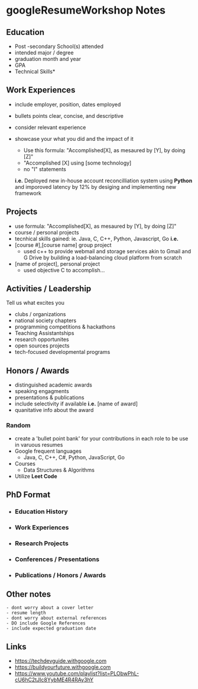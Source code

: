# googleResumeWorkshop Notes

## Education
  - Post -secondary School(s) attended
  - intended major / degree
  - graduation month and year
  - GPA
  - Technical Skills*

## Work Experiences
  - include employer, position, dates employed
  - bullets points clear, concise, and descriptive
  - consider relevant experience
  - showcase your what you did and the impact of it
    - Use this formula: "Accomplished[X], as mesaured by [Y], by doing [Z]"
    -  "Accomplished [X] using [some technology]
    - no "I" statements
    
    **i.e.** Deployed new in-house account reconcilliation system using **Python** and imporoved latency by 12% by desiging and implementing new framework
    
## Projects
  - use formula: "Accomplished[X], as mesaured by [Y], by doing [Z]"
  - course / personal projects
  - tecnhical skills gained: ie. Java, C, C++, Python, Javascript, Go
  **i.e.**
  - [course #],[course name] group project
    - used c++ to provide webmail and storage services akin to Gmail and G Drive by building a load-balancing cloud platform from scratch
  - [name of project], personal project 
    - used objective C to accomplish...
    
## Activities / Leadership
Tell us what excites you
  - clubs / organizations
  - national society chapters
  - programming competitions & hackathons
  - Teaching Assistantships
  - research opportunites
  - open sources projects
  - tech-focused developmental programs
  
## Honors / Awards
  - distinguished academic awards
  - speaking engagments
  - presentations & publications
  - include selectivity if available
**i.e.**
  [name of award]
  - quanitative info about the award

    
### Random
  - create a 'bullet point bank' for your contributions in each role to be use in varuous resumes
  - Google frequent languages
    - Java, C, C++, C#, Python, JavaScript, Go
  - Courses
    - Data Structures & Algorithms
  - Utilize **Leet Code**
  
## PhD Format ##

  - ### Education History ###
  - ### Work Experiences ###
  - ### Research Projects ###
  - ### Conferences / Presentations ###
  - ### Publications / Honors / Awards

  ## Other notes ##
    - dont worry about a cover letter
    - resume length
    - dont worry about external references
    - DO include Google References
    - include expected graduation date
    
## Links ##
  - https://techdevguide.withgoogle.com
  - https://buildyourfuture.withgoogle.com
  - https://www.youtube.com/playlist?list=PLObwPhL-cU6hC2tJIc8YybME4R4RAy3hY
  
